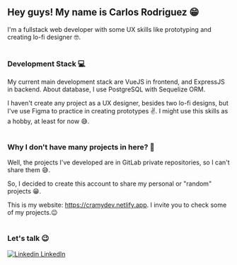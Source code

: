 ## Hey guys! My name is Carlos Rodriguez 😁

I'm a fullstack web developer with some UX skills like prototyping and creating lo-fi designer 🤓. 
<br /> <br />

### Development Stack 💻 
My current main development stack are VueJS in frontend, and ExpressJS in backend. About database, I use PostgreSQL with Sequelize ORM. 

I haven't create any project as a UX designer, besides two lo-fi designs, but I've use Figma to practice in creating prototypes ✌. I might use this skills as a hobby, at least for now 😅.
<br /> <br />

### Why I don't have many projects in here? 🤔
Well, the projects I've developed are in GitLab private repositories, so I can't share them 😅.

So, I decided to create this account to share my personal or "random" projects 😁.

This is my website: https://cramydev.netlify.app. I invite you to check some of my projects.😉
<br /> <br />

### Let's talk 😉
[![Linkedin](https://i.stack.imgur.com/gVE0j.png) LinkedIn](www.linkedin.com/in/crarrivillaga)
